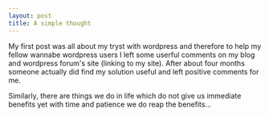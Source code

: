 ```yaml
---
layout: post
title: A simple thought
---
```


My first post was all about my tryst with wordpress and therefore to help my fellow wannabe wordpress users I left some userful comments on my blog and wordpress forum's site (linking to my site). After about four months someone actually did find my solution useful and left positive comments for me.

Similarly, there are things we do in life which do not give us immediate benefits yet with time and patience we do reap the benefits...